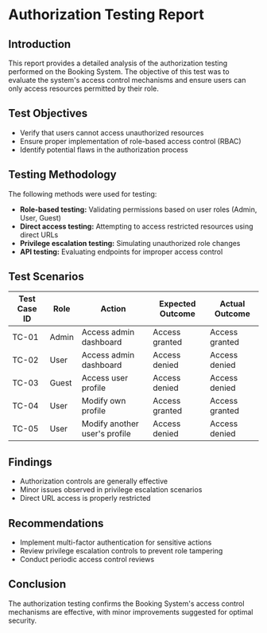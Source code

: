 # Authorization Testing Report

## Introduction

This report provides a detailed analysis of the authorization testing performed on the Booking System. The objective of this test was to evaluate the system's access control mechanisms and ensure users can only access resources permitted by their role.

## Test Objectives

- Verify that users cannot access unauthorized resources
- Ensure proper implementation of role-based access control (RBAC)
- Identify potential flaws in the authorization process

## Testing Methodology

The following methods were used for testing:

- **Role-based testing:** Validating permissions based on user roles (Admin, User, Guest)
- **Direct access testing:** Attempting to access restricted resources using direct URLs
- **Privilege escalation testing:** Simulating unauthorized role changes
- **API testing:** Evaluating endpoints for improper access control

## Test Scenarios

| Test Case ID | Role  | Action                      | Expected Outcome  | Actual Outcome    |
|--------------|-------|-----------------------------|-------------------|-------------------|
| TC-01        | Admin | Access admin dashboard      | Access granted    | Access granted    |
| TC-02        | User  | Access admin dashboard      | Access denied     | Access denied     |
| TC-03        | Guest | Access user profile         | Access denied     | Access denied     |
| TC-04        | User  | Modify own profile          | Access granted    | Access granted    |
| TC-05        | User  | Modify another user's profile | Access denied    | Access denied     |

## Findings

- Authorization controls are generally effective
- Minor issues observed in privilege escalation scenarios
- Direct URL access is properly restricted

## Recommendations

- Implement multi-factor authentication for sensitive actions
- Review privilege escalation controls to prevent role tampering
- Conduct periodic access control reviews

## Conclusion

The authorization testing confirms the Booking System's access control mechanisms are effective, with minor improvements suggested for optimal security.